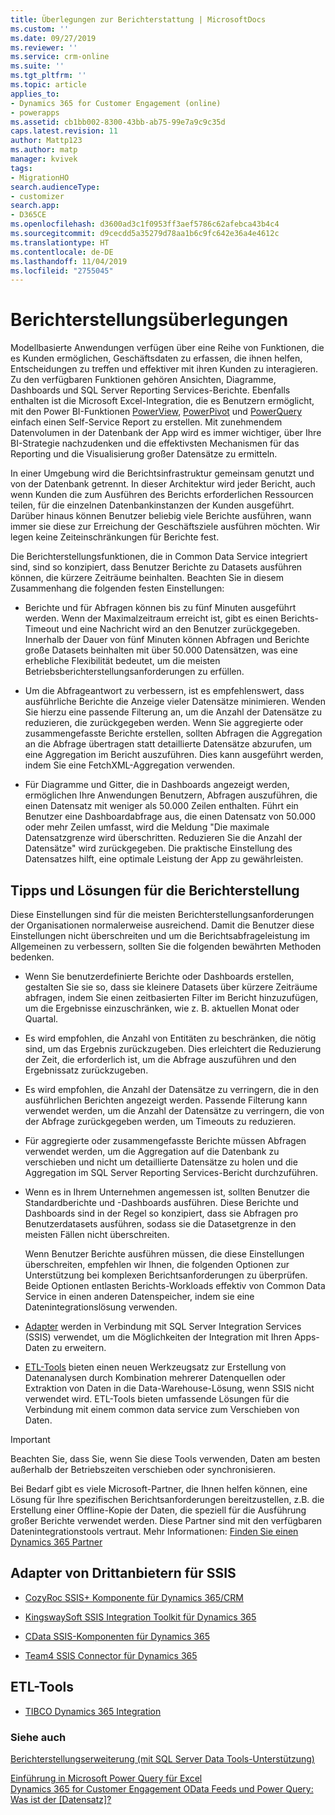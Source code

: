 ```yaml
---
title: Überlegungen zur Berichterstattung | MicrosoftDocs
ms.custom: ''
ms.date: 09/27/2019
ms.reviewer: ''
ms.service: crm-online
ms.suite: ''
ms.tgt_pltfrm: ''
ms.topic: article
applies_to:
- Dynamics 365 for Customer Engagement (online)
- powerapps
ms.assetid: cb1bb002-8300-43bb-ab75-99e7a9c9c35d
caps.latest.revision: 11
author: Mattp123
ms.author: matp
manager: kvivek
tags:
- MigrationHO
search.audienceType:
- customizer
search.app:
- D365CE
ms.openlocfilehash: d3600ad3c1f0953ff3aef5786c62afebca43b4c4
ms.sourcegitcommit: d9cecdd5a35279d78aa1b6c9fc642e36a4e4612c
ms.translationtype: HT
ms.contentlocale: de-DE
ms.lasthandoff: 11/04/2019
ms.locfileid: "2755045"
---
```

# <a name="reporting-considerations"></a>Berichterstellungsüberlegungen

Modellbasierte Anwendungen verfügen über eine Reihe von Funktionen, die es Kunden ermöglichen, Geschäftsdaten zu erfassen, die ihnen helfen, Entscheidungen zu treffen und effektiver mit ihren Kunden zu interagieren.  Zu den verfügbaren Funktionen gehören Ansichten, Diagramme, Dashboards und SQL Server Reporting Services-Berichte. Ebenfalls enthalten ist die Microsoft Excel-Integration, die es Benutzern ermöglicht, mit den Power BI-Funktionen [PowerView](https://support.office.com/article/power-view-overview-and-learning-5380e429-3ee0-4be2-97b7-64d7930020b6), [PowerPivot](https://support.office.com/article/power-pivot-overview-and-learning-f9001958-7901-4caa-ad80-028a6d2432ed) und [PowerQuery](https://support.office.com/article/power-query-overview-and-learning-ed614c81-4b00-4291-bd3a-55d80767f81d) einfach einen Self-Service Report zu erstellen. Mit zunehmendem Datenvolumen in der Datenbank der App wird es immer wichtiger, über Ihre BI-Strategie nachzudenken und die effektivsten Mechanismen für das Reporting und die Visualisierung großer Datensätze zu ermitteln.  
  
 In einer Umgebung wird die Berichtsinfrastruktur gemeinsam genutzt und von der Datenbank getrennt. In dieser Architektur wird jeder Bericht, auch wenn Kunden die zum Ausführen des Berichts erforderlichen Ressourcen teilen, für die einzelnen Datenbankinstanzen der Kunden ausgeführt.  Darüber hinaus können Benutzer beliebig viele Berichte ausführen, wann immer sie diese zur Erreichung der Geschäftsziele ausführen möchten.  Wir legen keine Zeiteinschränkungen für Berichte fest.  
  
 Die Berichterstellungsfunktionen, die in Common Data Service integriert sind, sind so konzipiert, dass Benutzer Berichte zu Datasets ausführen können, die kürzere Zeiträume beinhalten. Beachten Sie in diesem Zusammenhang die folgenden festen Einstellungen:  
  
- Berichte und für Abfragen können bis zu fünf Minuten ausgeführt werden. Wenn der Maximalzeitraum erreicht ist, gibt es einen Berichts-Timeout und eine Nachricht wird an den Benutzer zurückgegeben. Innerhalb der Dauer von fünf Minuten können Abfragen und Berichte große Datasets beinhalten mit über 50.000 Datensätzen, was eine erhebliche Flexibilität bedeutet, um die meisten Betriebsberichterstellungsanforderungen zu erfüllen.  
  
- Um die Abfrageantwort zu verbessern, ist es empfehlenswert, dass ausführliche Berichte die Anzeige vieler Datensätze minimieren. Wenden Sie hierzu eine passende Filterung an, um die Anzahl der Datensätze zu reduzieren, die zurückgegeben werden. Wenn Sie aggregierte oder zusammengefasste Berichte erstellen, sollten Abfragen die Aggregation an die Abfrage übertragen statt detaillierte Datensätze abzurufen, um eine Aggregation im Bericht auszuführen.  Dies kann ausgeführt werden, indem Sie eine FetchXML-Aggregation verwenden. <!-- More information: [Use FetchXML aggregation](../developer/use-fetchxml-aggregation.md)  -->
  
- Für Diagramme und Gitter, die in Dashboards angezeigt werden, ermöglichen Ihre Anwendungen Benutzern, Abfragen auszuführen, die einen Datensatz mit weniger als 50.000 Zeilen enthalten. Führt ein Benutzer eine Dashboardabfrage aus, die einen Datensatz von 50.000 oder mehr Zeilen umfasst, wird die Meldung "Die maximale Datensatzgrenze wird überschritten. Reduzieren Sie die Anzahl der Datensätze" wird zurückgegeben.  Die praktische Einstellung des Datensatzes hilft, eine optimale Leistung der App zu gewährleisten.  
 
  
<a name="BKMK_ReportTips"></a>   
## <a name="tips-and-solutions-for-reporting"></a>Tipps und Lösungen für die Berichterstellung  
 Diese Einstellungen sind für die meisten Berichterstellungsanforderungen der Organisationen normalerweise ausreichend. Damit die Benutzer diese Einstellungen nicht überschreiten und um die Berichtsabfrageleistung im Allgemeinen zu verbessern, sollten Sie die folgenden bewährten Methoden bedenken.  
  
- Wenn Sie benutzerdefinierte Berichte oder Dashboards erstellen, gestalten Sie sie so, dass sie kleinere Datasets über kürzere Zeiträume abfragen, indem Sie einen zeitbasierten Filter im Bericht hinzuzufügen, um die Ergebnisse einzuschränken, wie z. B. aktuellen Monat oder Quartal.  
  
- Es wird empfohlen, die Anzahl von Entitäten zu beschränken, die nötig sind, um das Ergebnis zurückzugeben. Dies erleichtert die Reduzierung der Zeit, die erforderlich ist, um die Abfrage auszuführen und den Ergebnissatz zurückzugeben.  
  
- Es wird empfohlen, die Anzahl der Datensätze zu verringern, die in den ausführlichen Berichten angezeigt werden. Passende Filterung kann verwendet werden, um die Anzahl der Datensätze zu verringern, die von der Abfrage zurückgegeben werden, um Timeouts zu reduzieren.  
  
- Für aggregierte oder zusammengefasste Berichte müssen Abfragen verwendet werden, um die Aggregation auf die Datenbank zu verschieben und nicht um detaillierte Datensätze zu holen und die Aggregation im SQL Server Reporting Services-Bericht durchzuführen.  
  
- Wenn es in Ihrem Unternehmen angemessen ist, sollten Benutzer die Standardberichte und -Dashboards ausführen. Diese Berichte und Dashboards sind in der Regel so konzipiert, dass sie Abfragen pro Benutzerdatasets ausführen, sodass sie die Datasetgrenze in den meisten Fällen nicht überschreiten.  
  
  Wenn Benutzer Berichte ausführen müssen, die diese Einstellungen überschreiten, empfehlen wir Ihnen, die folgenden Optionen zur Unterstützung bei komplexen Berichtsanforderungen zu überprüfen. Beide Optionen entlasten Berichts-Workloads effektiv von Common Data Service in einen anderen Datenspeicher, indem sie eine Datenintegrationslösung verwenden.  
  
- [Adapter](reporting-considerations.md#BKMK_ThirdPartyAdapt) werden in Verbindung mit SQL Server Integration Services (SSIS) verwendet, um die Möglichkeiten der Integration mit Ihren Apps-Daten zu erweitern.  
  
- [ETL-Tools](reporting-considerations.md#BKMK_ETL) bieten einen neuen Werkzeugsatz zur Erstellung von Datenanalysen durch Kombination mehrerer Datenquellen oder Extraktion von Daten in die Data-Warehouse-Lösung, wenn SSIS nicht verwendet wird. ETL-Tools bieten umfassende Lösungen für die Verbindung mit einem common data service zum Verschieben von Daten.  
  
> [!IMPORTANT]
>  Beachten Sie, dass Sie, wenn Sie diese Tools verwenden, Daten am besten außerhalb der Betriebszeiten verschieben oder synchronisieren.  
  
 Bei Bedarf gibt es viele Microsoft-Partner, die Ihnen helfen können, eine Lösung für Ihre spezifischen Berichtsanforderungen bereitzustellen, z.B. die Erstellung einer Offline-Kopie der Daten, die speziell für die Ausführung großer Berichte verwendet werden.  Diese Partner sind mit den verfügbaren Datenintegrationstools vertraut. Mehr Informationen: [Finden Sie einen Dynamics 365 Partner](https://dynamics.microsoft.com/partners/find-a-partner/)  
  
<a name="BKMK_ThirdPartyAdapt"></a>   
## <a name="third-party-adapters-for-ssis"></a>Adapter von Drittanbietern für SSIS  
  
-   [CozyRoc SSIS+ Komponente für Dynamics 365/CRM](https://www.cozyroc.com/ssis/dynamics-crm)  
  
-   [KingswaySoft SSIS Integration Toolkit für Dynamics 365](https://www.kingswaysoft.com/products/ssis-integration-toolkit-for-microsoft-dynamics-365)  
  
-   [CData SSIS-Komponenten für Dynamics 365](https://www.cdata.com/ssis/components/)  
  
-   [Team4 SSIS Connector für Dynamics 365](https://www.team4.de/microsoft-dynamics-365-crm/)  
  
<!--    [PragmaticWorks TaskFactory SSIS Source/Destination for Dynamics CRM](https://pragmaticworks.com/Products/Task-Factory/Features/DynamicsCRMSource.aspx)  -->
  
<a name="BKMK_ETL"></a>   
## <a name="etl-tools"></a>ETL-Tools  
  
-   [TIBCO Dynamics 365 Integration](https://www.tibco.com/solutions/microsoft-dynamics-365-integration)  <br />
  
<!--   [Productivity tools from Informatica](https://community.informatica.com/community/search.jspa?peopleEnabled=true&userID=&containerType=14&container=2002&spotlight=true&resultTypes=solution&q=dynamics+CRM)  -->
  
### <a name="see-also"></a>Siehe auch  
 [Berichterstellungserweiterung (mit SQL Server Data Tools-Unterstützung)](https://www.microsoft.com/download/details.aspx?id=45013) <br />
  
 [Einführung in Microsoft Power Query für Excel](https://office.microsoft.com/en-ca/excel-help/introduction-to-microsoft-power-query-for-excel-HA104003940.aspx?CTT=5&origin=HA104003813)   <br />
 [Dynamics 365 for Customer Engagement OData Feeds und Power Query: Was ist der [Datensatz]?](https://community.dynamics.com/crm/b/survivingcrm/archive/2014/02/16/dynamics-crm-odata-feeds-and-power-query-what-s-the-record.aspx)   <br />
 

